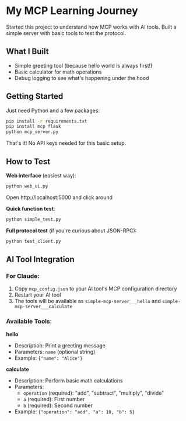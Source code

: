 # My MCP Learning Journey

Started this project to understand how MCP works with AI tools. Built a simple server with basic tools to test the protocol.

## What I Built

- Simple greeting tool (because hello world is always first!)
- Basic calculator for math operations
- Debug logging to see what's happening under the hood

## Getting Started

Just need Python and a few packages:

```bash
pip install -r requirements.txt
pip install mcp flask
python mcp_server.py
```

That's it! No API keys needed for this basic setup.

## How to Test

**Web interface** (easiest way):
```bash
python web_ui.py
```
Open http://localhost:5000 and click around

**Quick function test**:
```bash
python simple_test.py
```

**Full protocol test** (if you're curious about JSON-RPC):
```bash
python test_client.py
```

## AI Tool Integration

### For Claude:
1. Copy `mcp_config.json` to your AI tool's MCP configuration directory
2. Restart your AI tool
3. The tools will be available as `simple-mcp-server___hello` and `simple-mcp-server___calculate`

### Available Tools:

**hello**
- Description: Print a greeting message
- Parameters: `name` (optional string)
- Example: `{"name": "Alice"}`

**calculate**
- Description: Perform basic math calculations
- Parameters: 
  - `operation` (required): "add", "subtract", "multiply", "divide"
  - `a` (required): First number
  - `b` (required): Second number
- Example: `{"operation": "add", "a": 10, "b": 5}`
